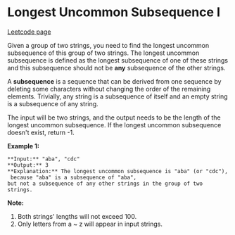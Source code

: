 # Longest Uncommon Subsequence I 
[Leetcode page](https://leetcode.com/problems/longest-uncommon-subsequence-i/description)

Given a group of two strings, you need to find the longest uncommon
subsequence of this group of two strings. The longest uncommon subsequence is
defined as the longest subsequence of one of these strings and this
subsequence should not be **any** subsequence of the other strings.

A **subsequence** is a sequence that can be derived from one sequence by
deleting some characters without changing the order of the remaining elements.
Trivially, any string is a subsequence of itself and an empty string is a
subsequence of any string.

The input will be two strings, and the output needs to be the length of the
longest uncommon subsequence. If the longest uncommon subsequence doesn't
exist, return -1.

**Example 1:**  

    
    
    **Input:** "aba", "cdc"
    **Output:** 3
    **Explanation:** The longest uncommon subsequence is "aba" (or "cdc"),   
     because "aba" is a subsequence of "aba",   
    but not a subsequence of any other strings in the group of two strings. 
    

**Note:**

  1. Both strings' lengths will not exceed 100.
  2. Only letters from a ~ z will appear in input strings. 

